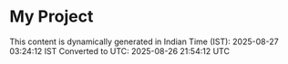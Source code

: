 # My Project

This content is dynamically generated in Indian Time (IST): 2025-08-27 03:24:12 IST
Converted to UTC: 2025-08-26 21:54:12 UTC
